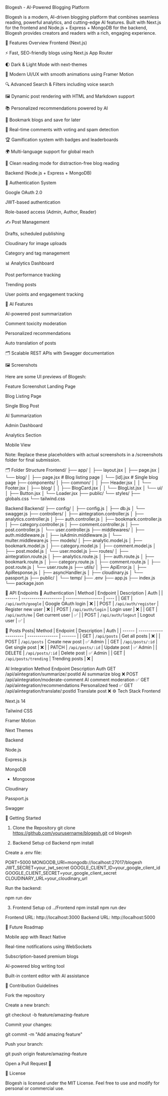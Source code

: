 Blogesh - AI-Powered Blogging Platform

Blogesh is a modern, AI-driven blogging platform that combines seamless reading, powerful analytics, and cutting-edge AI features.
Built with Next.js for the frontend and Node.js + Express + MongoDB for the backend, Blogesh provides creators and readers with a rich, engaging experience.

🌟 Features Overview
Frontend (Next.js)

⚡ Fast, SEO-friendly blogs using Next.js App Router

🌓 Dark & Light Mode with next-themes

🎨 Modern UI/UX with smooth animations using Framer Motion

🔍 Advanced Search & Filters including voice search

🖼️ Dynamic post rendering with HTML and Markdown support

📚 Personalized recommendations powered by AI

💾 Bookmark blogs and save for later

💬 Real-time comments with voting and spam detection

🏆 Gamification system with badges and leaderboards

🌍 Multi-language support for global reach

🧾 Clean reading mode for distraction-free blog reading

Backend (Node.js + Express + MongoDB)

🔑 Authentication System

Google OAuth 2.0

JWT-based authentication

Role-based access (Admin, Author, Reader)

✍️ Post Management

Drafts, scheduled publishing

Cloudinary for image uploads

Category and tag management

📊 Analytics Dashboard

Post performance tracking

Trending posts

User points and engagement tracking

🤖 AI Features

AI-powered post summarization

Comment toxicity moderation

Personalized recommendations

Auto translation of posts

🗂️ Scalable REST APIs with Swagger documentation

🖼 Screenshots

Here are some UI previews of Blogesh:

Feature	Screenshot
Landing Page	

Blog Listing Page	

Single Blog Post	

AI Summarization	

Admin Dashboard	

Analytics Section	

Mobile View	

Note: Replace these placeholders with actual screenshots in a /screenshots folder for final submission.

🗂 Folder Structure
Frontend/
├── app/
│   ├── layout.jsx
│   ├── page.jsx
│   └── blog/
│       ├── page.jsx         # Blog listing page
│       └── [id].jsx         # Single blog page
├── components/
│   ├── common/
│   │   ├── Header.jsx
│   │   └── Footer.jsx
│   ├── blog/
│   │   ├── BlogCard.jsx
│   │   └── BlogList.jsx
│   └── ui/
│       ├── Button.jsx
│       └── Loader.jsx
├── public/
└── styles/
    ├── globals.css
    └── tailwind.css


Backend
Backend/
├── config/
│   ├── config.js
│   ├── db.js
│   └── swagger.js
├── controllers/
│   ├── aintegration.controller.js
│   ├── analytics.controller.js
│   ├── auth.controller.js
│   ├── bookmark.controller.js
│   ├── category.controller.js
│   ├── comment.controller.js
│   ├── post.controller.js
│   └── user.controller.js
├── middlewares/
│   ├── auth.middleware.js
│   ├── isAdmin.middleware.js
│   └── multer.middleware.js
├── models/
│   ├── analytic.model.js
│   ├── bookmark.model.js
│   ├── category.model.js
│   ├── comment.model.js
│   ├── post.model.js
│   └── user.model.js
├── routes/
│   ├── aintegration.route.js
│   ├── analytics.route.js
│   ├── auth.route.js
│   ├── bookmark.route.js
│   ├── category.route.js
│   ├── comment.route.js
│   ├── post.route.js
│   └── user.route.js
├── utils/
│   ├── ApiError.js
│   ├── ApiResponse.js
│   ├── asyncHandler.js
│   ├── cloudinary.js
│   └── passport.js
├── public/
│   └── temp/
├── .env
├── app.js
├── index.js
└── package.json

📡 API Endpoints
🔐 Authentication
| Method | Endpoint             | Description        | Auth |
| ------ | -------------------- | ------------------ | ---- |
| GET    | `/api/auth/google`   | Google OAuth login | ❌   |
| POST   | `/api/auth/register` | Register new user  | ❌   |
| POST   | `/api/auth/login`    | Login user         | ❌   |
| GET    | `/api/auth/me`       | Get current user   | ✅   |
| POST   | `/api/auth/logout`   | Logout user        | ✅   |

📝 Posts
Posts| Method | Endpoint              | Description     | Auth   |
| ------ | --------------------- | --------------- | ------- |
| GET    | `/api/posts`          | Get all posts   | ❌       |
| POST   | `/api/posts`          | Create new post | ✅ Admin |
| GET    | `/api/posts/:id`      | Get single post | ❌       |
| PATCH  | `/api/posts/:id`      | Update post     | ✅ Admin |
| DELETE | `/api/posts/:id`      | Delete post     | ✅ Admin |
| GET    | `/api/posts/trending` | Trending posts  | ❌       |

AI Integration
Method	Endpoint	Description	Auth
GET	/api/aiintegration/summarize/:postId	AI summarize blog	❌
POST	/api/aiintegration/moderate-comment	AI comment moderation	✅
GET	/api/aiintegration/recommendations	Personalized feed	✅
GET	/api/aiintegration/translate/:postId	Translate post	❌
⚙️ Tech Stack
Frontend

Next.js 14

Tailwind CSS

Framer Motion

Next Themes

Backend

Node.js

Express.js

MongoDB
 + Mongoose

Cloudinary

Passport.js

Swagger

🚀 Getting Started
1. Clone the Repository
git clone https://github.com/yourusername/blogesh.git
cd blogesh

2. Backend Setup
cd Backend
npm install


Create a .env file:

PORT=5000
MONGODB_URI=mongodb://localhost:27017/blogesh
JWT_SECRET=your_jwt_secret
GOOGLE_CLIENT_ID=your_google_client_id
GOOGLE_CLIENT_SECRET=your_google_client_secret
CLOUDINARY_URL=your_cloudinary_url


Run the backend:

npm run dev

3. Frontend Setup
cd ../Frontend
npm install
npm run dev


Frontend URL: http://localhost:3000
Backend URL: http://localhost:5000

📝 Future Roadmap

 Mobile app with React Native

 Real-time notifications using WebSockets

 Subscription-based premium blogs

 AI-powered blog writing tool

 Built-in content editor with AI assistance

🤝 Contribution Guidelines

Fork the repository

Create a new branch:

git checkout -b feature/amazing-feature


Commit your changes:

git commit -m "Add amazing feature"


Push your branch:

git push origin feature/amazing-feature


Open a Pull Request 🚀

📜 License

Blogesh is licensed under the MIT License.
Feel free to use and modify for personal or commercial use.
